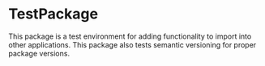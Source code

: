 # TestPackage


This package is a test environment for adding functionality to import into other applications. 
This package also tests semantic versioning for proper package versions. 
